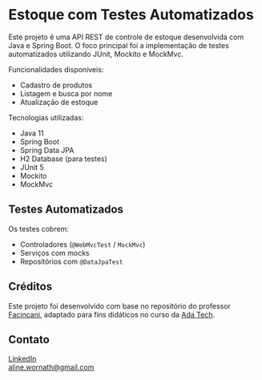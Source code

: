 # Estoque com Testes Automatizados

Este projeto é uma API REST de controle de estoque desenvolvida com Java e Spring Boot. O foco principal foi a implementação de testes automatizados utilizando JUnit, Mockito e MockMvc.

Funcionalidades disponíveis:
- Cadastro de produtos
- Listagem e busca por nome
- Atualização de estoque

Tecnologias utilizadas:
- Java 11
- Spring Boot
- Spring Data JPA
- H2 Database (para testes)
- JUnit 5
- Mockito
- MockMvc

## Testes Automatizados

Os testes cobrem:
- Controladores (`@WebMvcTest` / `MockMvc`)
- Serviços com mocks
- Repositórios com `@DataJpaTest`

## Créditos

Este projeto foi desenvolvido com base no repositório do professor [Facincani](https://github.com/facincani/estoque), adaptado para fins didáticos no curso da [Ada Tech](https://ada.tech/).

## Contato

[LinkedIn](https://www.linkedin.com/in/aline-cristina-wornath/)  
aline.wornath@gmail.com

